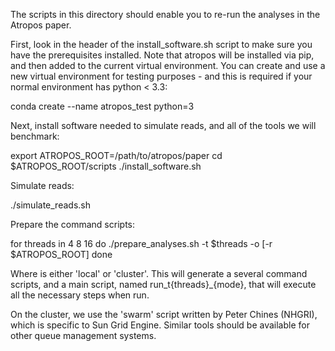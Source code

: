 The scripts in this directory should enable you to re-run the analyses in the Atropos paper.

First, look in the header of the install_software.sh script to make sure you have the prerequisites installed. Note that atropos will be installed via pip, and then added to the current virtual environment. You can create and use a new virtual environment for testing purposes - and this is required if your normal environment has python < 3.3:

  conda create --name atropos_test python=3

Next, install software needed to simulate reads, and all of the tools we will benchmark:

  export ATROPOS_ROOT=/path/to/atropos/paper
  cd $ATROPOS_ROOT/scripts
  ./install_software.sh

Simulate reads:
  
  ./simulate_reads.sh

Prepare the command scripts:

for threads in 4 8 16
do
    ./prepare_analyses.sh -t $threads -o <mode> [-r $ATROPOS_ROOT]
done

Where <mode> is either 'local' or 'cluster'. This will generate a several command scripts, and a main script, named run_t{threads}_{mode}, that will execute all the necessary steps when run.

On the cluster, we use the 'swarm' script written by Peter Chines (NHGRI), which is specific to Sun Grid Engine. Similar tools should be available for other queue management systems.

